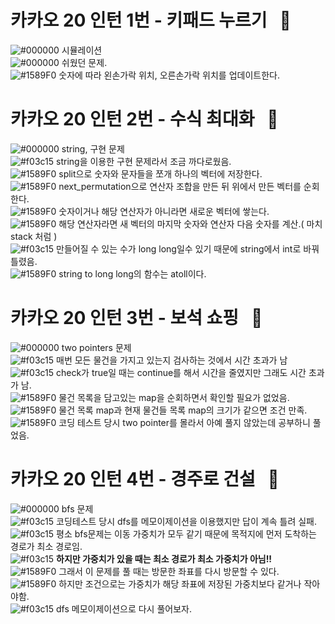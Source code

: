 # 카카오 20 인턴 1번 - 키패드 누르기 &nbsp; :large_blue_circle:  
![#000000](https://placehold.it/15/000000/000000?text=+) 시뮬레이션  
![#000000](https://placehold.it/15/000000/000000?text=+) 쉬웠던 문제.  
![#1589F0](https://placehold.it/15/1589F0/000000?text=+) 숫자에 따라 왼손가락 위치, 오른손가락 위치를 업데이트한다.  

# 카카오 20 인턴 2번 - 수식 최대화 &nbsp; :large_blue_circle:  
![#000000](https://placehold.it/15/000000/000000?text=+) string, 구현 문제    
![#f03c15](https://placehold.it/15/f03c15/000000?text=+) string을 이용한 구현 문제라서 조금 까다로웠음.  
![#1589F0](https://placehold.it/15/1589F0/000000?text=+) split으로 숫자와 문자들을 쪼개 하나의 벡터에 저장한다.  
![#1589F0](https://placehold.it/15/1589F0/000000?text=+) next_permutation으로 연산자 조합을 만든 뒤 위에서 만든 벡터를 순회한다.  
![#1589F0](https://placehold.it/15/1589F0/000000?text=+) 숫자이거나 해당 연산자가 아니라면 새로운 벡터에 쌓는다.  
![#1589F0](https://placehold.it/15/1589F0/000000?text=+) 해당 연산자라면 새 벡터의 마지막 숫자와 연산자 다음 숫자를 계산.( 마치 stack 처럼 )  
![#f03c15](https://placehold.it/15/f03c15/000000?text=+) 만들어질 수 있는 수가 long long일수 있기 때문에 string에서 int로 바꿔 틀렸음.  
![#1589F0](https://placehold.it/15/1589F0/000000?text=+)  string to long long의 함수는 atoll이다.  
  
# 카카오 20 인턴 3번 - 보석 쇼핑 &nbsp; :large_blue_circle:  
![#000000](https://placehold.it/15/000000/000000?text=+) two pointers 문제  
![#f03c15](https://placehold.it/15/f03c15/000000?text=+) 매번 모든 물건을 가지고 있는지 검사하는 것에서 시간 초과가 남  
![#f03c15](https://placehold.it/15/f03c15/000000?text=+) check가 true일 때는 continue를 해서 시간을 줄였지만 그래도 시간 초과가 남.  
![#1589F0](https://placehold.it/15/1589F0/000000?text=+) 물건 목록을 담고있는 map을 순회하면서 확인할 필요가 없었음.  
![#1589F0](https://placehold.it/15/1589F0/000000?text=+) 물건 목록 map과 현재 물건들 목록 map의 크기가 같으면 조건 만족.  
![#1589F0](https://placehold.it/15/1589F0/000000?text=+) 코딩 테스트 당시 two pointer를 몰라서 아예 풀지 않았는데 공부하니 풀었음.  
  
# 카카오 20 인턴 4번 - 경주로 건설 &nbsp; :large_blue_circle:  
![#000000](https://placehold.it/15/000000/000000?text=+) bfs 문제    
![#f03c15](https://placehold.it/15/f03c15/000000?text=+) 코딩테스트 당시 dfs를 메모이제이션을 이용했지만 답이 계속 틀려 실패.  
![#f03c15](https://placehold.it/15/f03c15/000000?text=+) 평소 bfs문제는 이동 가중치가 모두 같기 때문에 목적지에 먼저 도착하는 경로가 최소 경로임.  
![#f03c15](https://placehold.it/15/f03c15/000000?text=+) **하지만 가중치가 있을 때는 최소 경로가 최소 가중치가 아님!!**  
![#1589F0](https://placehold.it/15/1589F0/000000?text=+) 그래서 이 문제를 풀 때는 방문한 좌표를 다시 방문할 수 있다.  
![#1589F0](https://placehold.it/15/1589F0/000000?text=+) 하지만 조건으로는 가중치가 해당 좌표에 저장된 가중치보다 같거나 작아야함.  
![#f03c15](https://placehold.it/15/f03c15/000000?text=+) dfs 메모이제이션으로 다시 풀어보자.  

